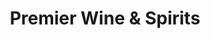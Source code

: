 ---
title: "Premier Wine & Spirits"
url: /buffalo/premier-wine-und-spirits-maple-road/
shop: Wein
---